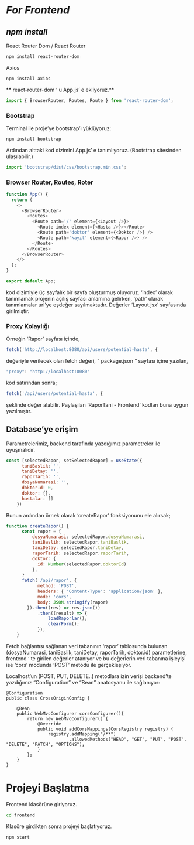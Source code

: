 # *For Frontend*

## *npm install*

React Router Dom / React Router
```bash
npm install react-router-dom
```
Axios
```bash
npm install axios
```

** react-router-dom ‘ u App.js’ e ekliyoruz.**
```javascript
import { BrowserRouter, Routes, Route } from 'react-router-dom';
```

### **Bootstrap**

Terminal ile proje’ye bootstrap’ı yüklüyoruz:
```bash
npm install bootstrap
```

Ardından alttaki kod dizimini App.js’ e tanımlıyoruz. (Bootstrap sitesinden ulaşılabilir.)

```javascript
import 'bootstrap/dist/css/bootstrap.min.css';
```

### **Browser Router, Routes, Roter**

```javascript
function App() {
  return (
    <>
      <BrowserRouter>
        <Routes>
          <Route path='/' element={<Layout />}>
            <Route index element={<Hasta />}></Route>
            <Route path='doktor' element={<Doktor />} />
            <Route path='kayıt' element={<Rapor />} />
          </Route>
        </Routes>
      </BrowserRouter>
    </>
  );
}

export default App;
```

kod dizimiyle üç sayfalık bir sayfa oluşturmuş oluyoruz. ‘index’ olarak tanımlamak projenin açılış sayfası anlamına gelirken, ‘path’ olarak tanımlamalar url’ye eşdeğer sayılmaktadır.
Değerler ‘Layout.jsx’ sayfasında girilmiştir.

### **Proxy Kolaylığı**
Örneğin ‘Rapor’ sayfası içinde,

```javascript
fetch('http://localhost:8080/api/users/potential-hasta', {
```

değeriyle verilecek olan fetch değeri,  “ package.json “ sayfası içine yazılan,

```javascript
"proxy": "http://localhost:8080"
```
kod satırından sonra;

```javascript
fetch('/api/users/potential-hasta', {
```

şeklinde değer alabilir. Paylaşılan ‘RaporTani - Frontend’ kodları buna uygun yazılmıştır.

## **Database’ye erişim**

Parametrelerimiz, backend tarafında yazdığımız parametreler ile uyuşmalıdır.

```javascript
const [selectedRapor, setSelectedRapor] = useState({
      taniBaslik: '',
      taniDetay: '',
      raporTarih: '',
      dosyaNumarasi: '',
      doktorId: 0,
      doktor: {},
      hastalar: []
    })
```

Bunun ardından örnek olarak ‘createRapor’ fonksiyonunu ele alırsak;

```javascript
function createRapor() {
      const rapor = {
          dosyaNumarasi: selectedRapor.dosyaNumarasi,
          taniBaslik: selectedRapor.taniBaslik,
          taniDetay: selectedRapor.taniDetay,
          raporTarih: selectedRapor.raporTarih,
          doktor: {
            id: Number(selectedRapor.doktorId)
          },
      }
      fetch('/api/rapor', {
            method: 'POST',
            headers: { 'Content-Type': 'application/json' },
            mode: 'cors',
            body: JSON.stringify(rapor)
        }).then((res) => res.json())
            .then((result) => {
                loadRaporlar();
                clearForm();
            });
    }

```

Fetch bağlantısı sağlanan veri tabanının ‘rapor’ tablosunda bulunan (dosyaNumarasi, taniBaslik, taniDetay, raporTarih, doktor.id) parametlerine, frentend ‘ te girilen değerler atanıyor ve bu değerlerin veri tabanına işleyişi ise ‘cors’ modunda ‘POST’ metodu ile gerçekleşiyor. 

Localhost’un (POST, PUT, DELETE..) metodlara izin verişi backend’te yazdığımız “Configuration”  ve “Bean” anatosyanu ile sağlanıyor:

```
@Configuration
public class CrossOriginConfig {

    @Bean
    public WebMvcConfigurer corsConfigurer(){
        return new WebMvcConfigurer() {
            @Override
            public void addCorsMappings(CorsRegistry registry) {
                registry.addMapping("/**")
                        .allowedMethods("HEAD", "GET", "PUT", "POST", "DELETE", "PATCH", "OPTİONS");
            }
        };
    }
}
```


# Projeyi Başlatma
Frontend klasörüne giriyoruz.
```bash
cd frontend
```

Klasöre girdikten sonra projeyi başlatıyoruz.
```
npm start
```




